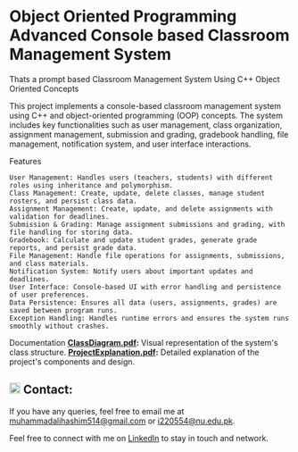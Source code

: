 # Object Oriented Programming  Advanced Console based Classroom Management System
Thats a prompt based Classroom Management System Using C++ Object Oriented Concepts

This project implements a console-based classroom management system using C++ and object-oriented programming (OOP) concepts. The system includes key functionalities such as user management, class organization, assignment management, submission and grading, gradebook handling, file management, notification system, and user interface interactions.

Features

    User Management: Handles users (teachers, students) with different roles using inheritance and polymorphism.
    Class Management: Create, update, delete classes, manage student rosters, and persist class data.
    Assignment Management: Create, update, and delete assignments with validation for deadlines.
    Submission & Grading: Manage assignment submissions and grading, with file handling for storing data.
    Gradebook: Calculate and update student grades, generate grade reports, and persist grade data.
    File Management: Handle file operations for assignments, submissions, and class materials.
    Notification System: Notify users about important updates and deadlines.
    User Interface: Console-based UI with error handling and persistence of user preferences.
    Data Persistence: Ensures all data (users, assignments, grades) are saved between program runs.
    Exception Handling: Handles runtime errors and ensures the system runs smoothly without crashes.

Documentation
**[ClassDiagram.pdf](./ClassDiagram.pdf):** Visual representation of the system's class structure.
**[ProjectExplanation.pdf](./ProjectExplanation.pdf):** Detailed explanation of the project's components and design.

## <img src="https://img.icons8.com/ios/50/000000/email-open.png" width="20"/> Contact:
If you have any queries, feel free to email me at [muhammadalihashim514@gmail.com](mailto:muhammadalihashim514@gmail.com) or [i220554@nu.edu.pk](mailto:i220554@nu.edu.pk).

Feel free to connect with me on [LinkedIn](https://www.linkedin.com/in/muhammad-ali-hashim-5115882b4) to stay in touch and network.




